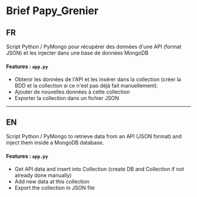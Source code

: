 # Brief Papy_Grenier

## FR
Script Python / PyMongo pour récupérer des données d'une API (format JSON) et les injecter dans une base de données MongoDB

#### Features : `app.py`
- Obtenir les données de l'API et les insérer dans la collection (créer la BDD et la collection si ce n'est pas déjà fait manuellement).
- Ajouter de nouvelles données à cette collection
- Exporter la collection dans un fichier JSON

-----

## EN
Script Python / PyMongo to retrieve data from an API (JSON format) and inject them inside a MongoDB database.

#### Features : `app.py`
- Get API data and insert into Collection (create DB and Collection if not already done manually)
- Add new data at this collection
- Export the collection in JSON file

